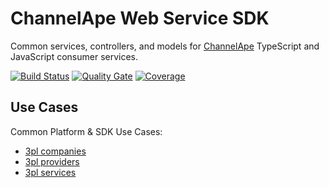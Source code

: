 # ChannelApe Web Service SDK

Common services, controllers, and models for [ChannelApe](https://www.channelape.com/) TypeScript and JavaScript consumer services.

[![Build Status](https://travis-ci.org/ChannelApe/channelape-consumer-service-sdk.svg?branch=master)](https://travis-ci.org/ChannelApe/channelape-consumer-service-sdk)  [![Quality Gate](https://sonarcloud.io/api/project_badges/measure?project=channelape-typescript-consumer-service-sdk&metric=alert_status)](https://sonarcloud.io/dashboard?id=channelape-typescript-consumer-service-sdk) [![Coverage](https://sonarcloud.io/api/project_badges/measure?project=channelape-typescript-consumer-service-sdk&metric=coverage)](https://sonarcloud.io/dashboard?id=channelape-typescript-consumer-service-sdk)


## Use Cases

Common Platform & SDK Use Cases:
* [3pl companies](https://www.channelape.com/list/top-100-us-and-global-third-party-logistics-providers-3pl-2019/)
* [3pl providers](https://www.channelape.com/list/top-100-us-and-global-third-party-logistics-providers-3pl-2019/)
* [3pl services](https://www.channelape.com/list/top-100-us-and-global-third-party-logistics-providers-3pl-2019/)
